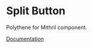 # Split Button

Polythene for Mithril component.

[Documentation](https://github.com/ArthurClemens/polythene/tree/master/docs/components/mithril/split-button.md)
